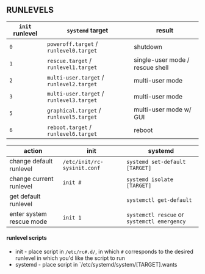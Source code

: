 ## RUNLEVELS

| `init` runlevel | `systemd` target                         | result                          |
| --------------- | ---------------------------------------- | ------------------------------- |
| `0`             | `poweroff.target` / `runlevel0.target`   | shutdown                        |
| `1`             | `rescue.target` / `runlevel1.target`     | single-user mode / rescue shell |
| `2`             | `multi-user.target` / `runlevel2.target` | multi-user mode                 |
| `3`             | `multi-user.target` / `runlevel3.target` | multi-user mode                 |
| `5`             | `graphical.target` / `runlevel5.target`  | multi-user mode w/ GUI          |
| `6`             | `reboot.target` / `runlevel6.target`     | reboot                          |

| action                  | init                      | systemd                 |
|-------------------------|---------------------------|-------------------------|
|change default runlevel  |`/etc/init/rc-sysinit.conf`|`systemd set-default [TARGET]`|
|change current runlevel  |`init #`                   |`systemd isolate [TARGET]`|
|get default runlevel     |                           |`systemctl get-default`|
|enter system rescue mode |`init 1`                   |`systemctl rescue` or `systemctl emergency`|


#### runlevel scripts
- init - place script in `/etc/rc#.d/`, in which `#` corresponds to the desired runlevel in which you'd like the script to run
- systemd - place script in `/etc/systemd/system/[TARGET].wants
